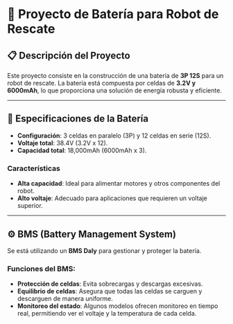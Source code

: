 # 🔋 Proyecto de Batería para Robot de Rescate

## 📋 Descripción del Proyecto

Este proyecto consiste en la construcción de una batería de **3P 12S** para un robot de rescate. La batería está compuesta por celdas de **3.2V y 6000mAh**, lo que proporciona una solución de energía robusta y eficiente.

---

## 🔧 Especificaciones de la Batería

- **Configuración**: 3 celdas en paralelo (3P) y 12 celdas en serie (12S).
- **Voltaje total**: 38.4V (3.2V x 12).
- **Capacidad total**: 18,000mAh (6000mAh x 3).

### Características

- **Alta capacidad**: Ideal para alimentar motores y otros componentes del robot.
- **Alto voltaje**: Adecuado para aplicaciones que requieren un voltaje superior.

---

## ⚙️ BMS (Battery Management System)

Se está utilizando un **BMS Daly** para gestionar y proteger la batería.

### Funciones del BMS:

- **Protección de celdas**: Evita sobrecargas y descargas excesivas.
- **Equilibrio de celdas**: Asegura que todas las celdas se carguen y descarguen de manera uniforme.
- **Monitoreo del estado**: Algunos modelos ofrecen monitoreo en tiempo real, permitiendo ver el voltaje y la temperatura de cada celda.

